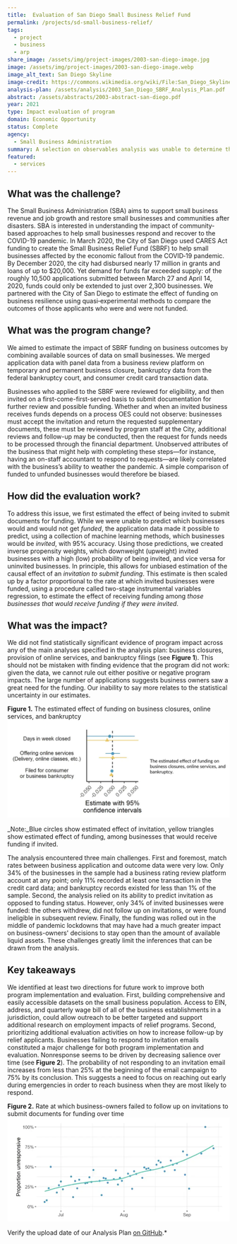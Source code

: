 ```yaml
---
title:  Evaluation of San Diego Small Business Relief Fund
permalink: /projects/sd-small-business-relief/
tags: 
  - project  
  - business
  - arp
share_image: /assets/img/project-images/2003-san-diego-image.jpg
image: /assets/img/project-images/2003-san-diego-image.webp
image_alt_text: San Diego Skyline
image-credit: https://commons.wikimedia.org/wiki/File:San_Diego_Skyline_at_Dawn.webp
analysis-plan: /assets/analysis/2003_San_Diego_SBRF_Analysis_Plan.pdf
abstract: /assets/abstracts/2003-abstract-san-diego.pdf
year: 2021
type: Impact evaluation of program
domain: Economic Opportunity
status: Complete
agency: 
  - Small Business Administration
summary: A selection on observables analysis was unable to determine the effect of funding for small businesses on business outcomes during the pandemic
featured: 
  - services
---
```

## What was the challenge? 
The Small Business Administration (SBA) aims to support small business revenue and job growth and restore small businesses and communities after disasters. SBA is interested in understanding the impact of community-based approaches to help small businesses respond and recover to the COVID-19 pandemic. In March 2020, the City of San Diego used CARES Act funding to create the Small Business Relief Fund (SBRF) to help small businesses affected by the economic fallout from the COVID‐19 pandemic. By December 2020, the city had disbursed nearly 17 million in grants and loans of up to $20,000. Yet demand for funds far exceeded supply: of the roughly 10,500 applications submitted between March 27 and April 14, 2020, funds could only be extended to just over 2,300 businesses. We partnered with the City of San Diego to estimate the effect of funding on business resilience using quasi‐experimental methods to compare the outcomes of those applicants who were and were not funded. 

## What was the program change? 
We aimed to estimate the impact of SBRF funding on business outcomes by combining available sources of data on small businesses. We merged application data with panel data from a business review platform on temporary and permanent business closure, bankruptcy data from the federal bankruptcy court, and consumer credit card transaction data. 

Businesses who applied to the SBRF were reviewed for eligibility, and then invited on a first-come-first-served basis to submit documentation for further review and possible funding. Whether and when an invited business receives funds depends on a process OES could not observe: businesses must accept the invitation and return the requested supplementary documents, these must be reviewed by program staff at the City, additional reviews and follow-up may be conducted, then the request for funds needs to be processed through the financial department. Unobserved attributes of the business that might help with completing these steps—for instance, having an on-staff accountant to respond to requests—are likely correlated with the business’s ability to weather the pandemic. A simple comparison of funded to unfunded businesses would therefore be biased.

## How did the evaluation work?
To address this issue, we first estimated the effect of being invited to submit documents for funding. While we were unable to predict which businesses would and would not get *funded*, the application data made it possible to predict, using a collection of machine learning methods, which businesses would be *invited*, with 95% accuracy. Using those predictions, we created inverse propensity weights, which downweight (upweight) invited businesses with a high (low) probability of being invited, and vice versa for uninvited businesses. In principle, this allows for unbiased estimation of the causal effect of an *invitation to submit funding*. This estimate is then scaled up by a factor proportional to the rate at which invited businesses were funded, using a procedure called two-stage instrumental variables regression, to estimate the effect of receiving funding among *those businesses that would receive funding if they were invited*.  

## What was the impact? 
We did not find statistically significant evidence of program impact across any of the main analyses specified in the analysis plan: business closures, provision of online services, and bankruptcy filings (see **Figure 1**). This should not be mistaken with finding evidence that the program did not work: given the data, we cannot rule out either positive or negative program impacts. The large number of applications suggests business owners saw a great need for the funding. Our inability to say more relates to the statistical uncertainty in our estimates. 

<b>Figure 1.</b> The estimated effect of funding on business closures, online services, and bankruptcy
![image](/assets/img/project-images/2003-graph-1.webp)

_Note:_Blue circles show estimated effect of invitation, yellow triangles show estimated effect of funding, among businesses that would receive funding if invited.

The analysis encountered three main challenges. First and foremost, match rates between business application and outcome data were very low. Only 34% of the businesses in the sample had a business rating review platform account at any point; only 11% recorded at least one transaction in the credit card data; and bankruptcy records existed for less than 1% of the sample. Second, the analysis relied on its ability to predict invitation as opposed to funding status. However, only 34% of invited businesses were funded: the others withdrew, did not follow up on invitations, or were found ineligible in subsequent review. Finally, the funding was rolled out in the middle of pandemic lockdowns that may have had a much greater impact on business-owners' decisions to stay open than the amount of available liquid assets. These challenges greatly limit the inferences that can be drawn from the analysis.

## Key takeaways 
We identified at least two directions for future work to improve both program implementation and evaluation. First, building comprehensive and easily accessible datasets on the small business population. Access to EIN, address, and quarterly wage bill of all of the business establishments in a jurisdiction,  could allow outreach to be better targeted and support additional research on employment impacts of relief programs. Second, prioritizing additional evaluation activities on how to increase follow-up by relief applicants. Businesses failing to respond to invitation emails constituted a major challenge for both program implementation and evaluation. Nonresponse seems to be driven by decreasing salience over time (see **Figure 2**). The probability of not responding to an invitation email increases from less than 25% at the beginning of the email campaign to 75% by its conclusion. This suggests a need to focus on reaching out early during emergencies in order to reach business when they are most likely to respond.

<b>Figure 2.</b> Rate at which business-owners failed to follow up on invitations to submit documents for funding over time
![image](/assets/img/project-images/2003-graph-2.webp)

Verify the upload date of our Analysis Plan <a href="https://github.com/gsa-oes/office-of-evaluation-sciences/commits/master/assets/analysis/2003_San_Diego_SBRF_Analysis_Plan.pdf">on GitHub</a>.*
